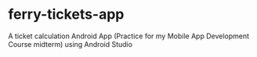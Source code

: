 # ferry-tickets-app
A ticket calculation Android App (Practice for my Mobile App Development Course midterm) using Android Studio
